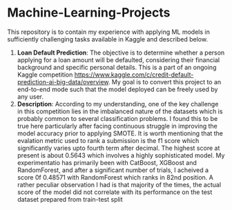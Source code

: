 # Machine-Learning-Projects
This repository is to contain my experience with applying ML models in sufficiently challenging tasks available in Kaggle and described below.
1. **Loan Default Prediction**: The objective is to determine whether a person applying for a loan amount will be defaulted, considering their financial background and
specific personal details. This is a part of an ongoing Kaggle competition https://www.kaggle.com/c/credit-default-prediction-ai-big-data/overview.
My goal is to convert this project to an end-to-end mode such that the model deployed can be freely used by any user.
2. **Description**: According to my understanding, one of the key challenge in this competition lies in the imbalanced nature of the datasets which is probably common to several
classification problems. I found this to be true here particularly after facing continuous struggle in improving the model accuracy prior to applying SMOTE. It is worth mentioning that the evalation metric used to rank a submission is the f1 score which significantly varies upto fourth term after decimal. The highest score at present is about 0.5643 which involves a highly sophisticated model. My experimentatio has primarily been with CatBoost, XGBoost and RandomForest, and after a significant number of trials, I acheived a score 0f 0.48571 with RandomForest which ranks in 82nd position. A rather peculiar observation I had is that majority of the times, the actual score of the model did not correlate with its performance on the test dataset prepared from train-test split
